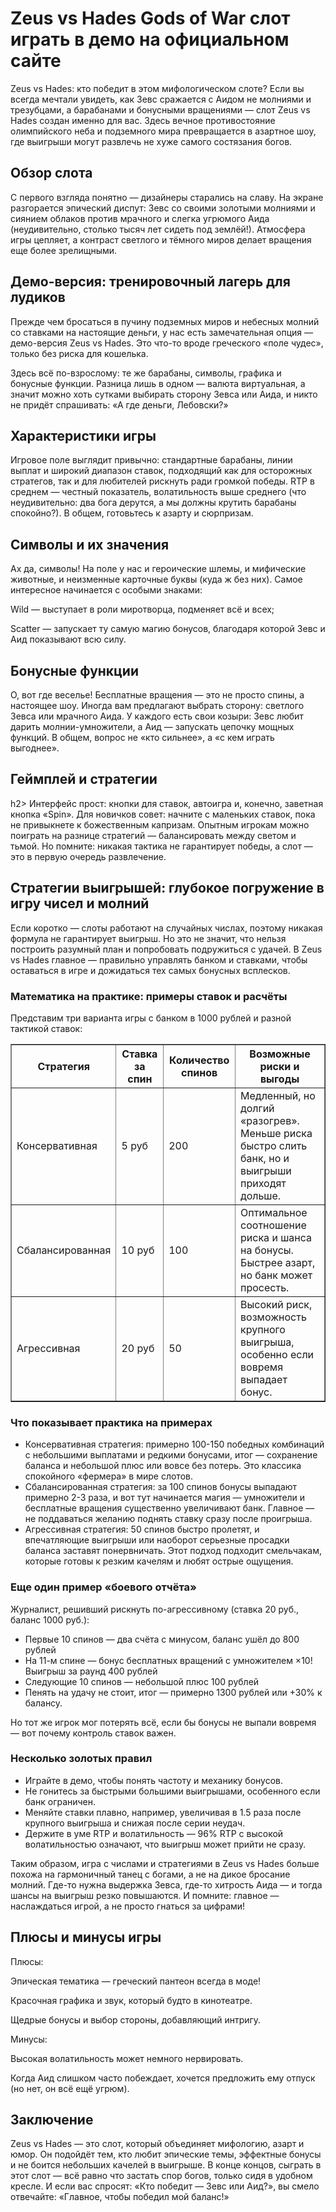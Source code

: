 <h1>Zeus vs Hades Gods of War слот играть в демо на официальном сайте</h2>
Zeus vs Hades: кто победит в этом мифологическом слоте?
Если вы всегда мечтали увидеть, как Зевс сражается с Аидом не молниями и трезубцами, а барабанами и бонусными вращениями — слот Zeus vs Hades создан именно для вас. Здесь вечное противостояние олимпийского неба и подземного мира превращается в азартное шоу, где выигрыши могут развлечь не хуже самого состязания богов.

<h2>Обзор слота</h2>
С первого взгляда понятно — дизайнеры старались на славу. На экране разгорается эпический диспут: Зевс со своими золотыми молниями и сиянием облаков против мрачного и слегка угрюмого Аида (неудивительно, столько тысяч лет сидеть под землёй!). Атмосфера игры цепляет, а контраст светлого и тёмного миров делает вращения еще более зрелищными.

<h2>Демо-версия: тренировочный лагерь для лудиков</h2>
Прежде чем бросаться в пучину подземных миров и небесных молний со ставками на настоящие деньги, у нас есть замечательная опция — демо-версия Zeus vs Hades. Это что-то вроде греческого «поле чудес», только без риска для кошелька.

<p>Здесь всё по-взрослому: те же барабаны, символы, графика и бонусные функции. Разница лишь в одном — валюта виртуальная, а значит можно хоть сутками выбирать сторону Зевса или Аида, и никто не придёт спрашивать: «А где деньги, Лебовски?»</p>
<h2>Характеристики игры</h2>
Игровое поле выглядит привычно: стандартные барабаны, линии выплат и широкий диапазон ставок, подходящий как для осторожных стратегов, так и для любителей рискнуть ради громкой победы. RTP в среднем — честный показатель, волатильность выше среднего (что неудивительно: два бога дерутся, а мы должны крутить барабаны спокойно?). В общем, готовьтесь к азарту и сюрпризам.

<h2>Символы и их значения</h2>
Ах да, символы! На поле у нас и героические шлемы, и мифические животные, и неизменные карточные буквы (куда ж без них). Самое интересное начинается с особыми знаками:

Wild — выступает в роли миротворца, подменяет всё и всех;

Scatter — запускает ту самую магию бонусов, благодаря которой Зевс и Аид показывают всю силу.

<h2>Бонусные функции</h2>
О, вот где веселье! Бесплатные вращения — это не просто спины, а настоящее шоу. Иногда вам предлагают выбрать сторону: светлого Зевса или мрачного Аида. У каждого есть свои козыри: Зевс любит дарить молнии-умножители, а Аид — запускать цепочку мощных функций. В общем, вопрос не «кто сильнее», а «с кем играть выгоднее».

<h2>Геймплей и стратегии</h2>h2>
Интерфейс прост: кнопки для ставок, автоигра и, конечно, заветная кнопка «Spin». Для новичков совет: начните с маленьких ставок, пока не привыкнете к божественным капризам. Опытным игрокам можно поиграть на разнице стратегий — балансировать между светом и тьмой. Но помните: никакая тактика не гарантирует победы, а слот — это в первую очередь развлечение.

<h2>Стратегии выигрышей: глубокое погружение в игру чисел и молний</h2>

<p>Если коротко — слоты работают на случайных числах, поэтому никакая формула не гарантирует выигрыш. Но это не значит, что нельзя построить разумный план и попробовать подружиться с удачей. В Zeus vs Hades главное — правильно управлять банком и ставками, чтобы оставаться в игре и дожидаться тех самых бонусных всплесков.</p>

<h3>Математика на практике: примеры ставок и расчёты</h3>

<p>Представим три варианта игры с банком в 1000 рублей и разной тактикой ставок:</p>

<table border="1" cellpadding="8" cellspacing="0">
  <thead>
    <tr>
      <th>Стратегия</th>
      <th>Ставка за спин</th>
      <th>Количество спинов</th>
      <th>Возможные риски и выгоды</th>
    </tr>
  </thead>
  <tbody>
    <tr>
      <td>Консервативная</td>
      <td>5 руб</td>
      <td>200</td>
      <td>Медленный, но долгий «разогрев». Меньше риска быстро слить банк, но и выигрыши приходят дольше.</td>
    </tr>
    <tr>
      <td>Сбалансированная</td>
      <td>10 руб</td>
      <td>100</td>
      <td>Оптимальное соотношение риска и шанса на бонусы. Быстрее азарт, но банк может просесть.</td>
    </tr>
    <tr>
      <td>Агрессивная</td>
      <td>20 руб</td>
      <td>50</td>
      <td>Высокий риск, возможность крупного выигрыша, особенно если вовремя выпадает бонус.</td>
    </tr>
  </tbody>
</table>

<h3>Что показывает практика на примерах</h3>

<ul>
  <li>Консервативная стратегия: примерно 100-150 победных комбинаций с небольшими выплатами и редкими бонусами, итог — сохранение баланса и небольшой плюс или вовсе без потерь. Это классика спокойного «фермера» в мире слотов.</li>
  <li>Сбалансированная стратегия: за 100 спинов бонусы выпадают примерно 2-3 раза, и вот тут начинается магия — умножители и бесплатные вращения существенно увеличивают банк. Главное — не поддаваться желанию поднять ставку сразу после проигрыша.</li>
  <li>Агрессивная стратегия: 50 спинов быстро пролетят, и впечатляющие выигрыши или наоборот серьезные просадки баланса заставят понервничать. Этот подход подходит смельчакам, которые готовы к резким качелям и любят острые ощущения.</li>
</ul>

<h3>Еще один пример «боевого отчёта»</h3>

<p>Журналист, решивший рискнуть по-агрессивному (ставка 20 руб., баланс 1000 руб.):</p>
<ul>
  <li>Первые 10 спинов — два счёта с минусом, баланс ушёл до 800 рублей</li>
  <li>На 11-м спине — бонус бесплатных вращений с умножителем ×10! Выигрыш за раунд 400 рублей</li>
  <li>Следующие 10 спинов — небольшой плюс 100 рублей</li>
  <li>Пенять на удачу не стоит, итог — примерно 1300 рублей или +30% к балансу.</li>
</ul>

<p>Но тот же игрок мог потерять всё, если бы бонусы не выпали вовремя — вот почему контроль ставок важен.</p>

<h3>Несколько золотых правил</h3>

<ul>
  <li>Играйте в демо, чтобы понять частоту и механику бонусов.</li>
  <li>Не гонитесь за быстрыми большими выигрышами, особенного если банк ограничен.</li>
  <li>Меняйте ставки плавно, например, увеличивая в 1.5 раза после крупного выигрыша и снижая после серии неудач.</li>
  <li>Держите в уме RTP и волатильность — 96% RTP с высокой волатильностью означают, что выигрыш может прийти не сразу.</li>
</ul>

<p>Таким образом, игра с числами и стратегиями в Zeus vs Hades больше похожа на гармоничный танец с богами, а не на дикое бросание молний. Где-то нужна выдержка Зевса, где-то хитрость Аида — и тогда шансы на выигрыш резко повышаются. И помните: главное — наслаждаться игрой, а не просто гнаться за цифрами!</p>

<h2>Плюсы и минусы игры</h2>
Плюсы:

Эпическая тематика — греческий пантеон всегда в моде!

Красочная графика и звук, который будто в кинотеатре.

Щедрые бонусы и выбор стороны, добавляющий интригу.

Минусы:

Высокая волатильность может немного нервировать.

Когда Аид слишком часто побеждает, хочется предложить ему отпуск (но нет, он всё ещё угрюм).

<h2>Заключение</h2>
Zeus vs Hades — это слот, который объединяет мифологию, азарт и юмор. Он подойдёт тем, кто любит эпические темы, эффектные бонусы и не боится небольших качелей в выигрыше. В конце концов, сыграть в этот слот — всё равно что застать спор богов, только сидя в удобном кресле. И если вас спросят: «Кто победит — Зевс или Аид?», вы смело отвечайте: «Главное, чтобы победил мой баланс!»

